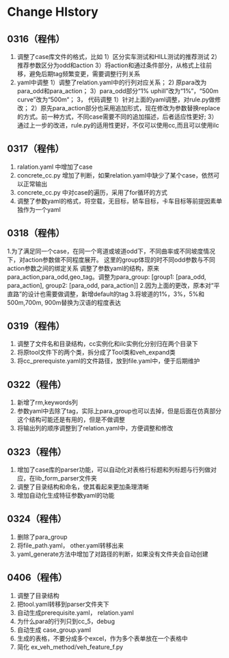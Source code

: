 # Change HIstory

## 0316（程伟）

1. 调整了case库文件的格式，比如
      1）区分实车测试和HILL测试的推荐测试
    2）推荐参数区分为odd和action
    3）将action和通过条件部分，从格式上往前移，避免后期tag频繁变更，需要调整行列关系
2. yaml中调整
    1）调整了relation.yaml中的行列对应关系；
    2) 原para改为para_odd和para_action；
    3）para_odd部分“1% uphill”改为“1%”，“500m curve”改为“500m“；
3， 代码调整
    1）针对上面的yaml调整，对rule.py做修改；
    2）原先para_action部分也采用追加形式，现在修改为参数替换replace的方式。前一种方式，不同case需要不同的追加描述，后者适应性更好;
    3）通过上一步的改进，rule.py的适用性更好，不仅可以使用cc,而且可以使用ilc

## 0317（程伟）

1. ralation.yaml 中增加了case
2. concrete_cc.py 增加了判断，如果relation.yaml中缺少了某个case，依然可以正常输出
3. concrete_cc.py 中对case的遍历，采用了for循环的方式
4. 调整了参数yaml的格式，将空载，无目标，轿车目标，卡车目标等前提因素单独作为一个yaml

## 0318（程伟）

1.为了满足同一个case，在同一个弯道或坡道odd下，不同曲率或不同坡度情况下，对action参数做不同程度展开。
  这里的group体现的时不同odd参数与不同action参数之间的绑定关系 
  调整了参数yaml的结构，原来para_action,para_odd,geo_tag。调整为para_group: [group1: [para_odd, para_action], group2: [para_odd, para_action]]
2.因为上面的更改，原本对“平直路”的设计也需要做调整，新增default的tag
3.将坡道的1%，3%，5%和500m,700m, 900m替换为汉语的程度表达

## 0319（程伟）

1. 调整了文件名和目录结构，cc实例化和ilc实例化分别归在两个目录下
2. 将原tool文件下的两个类，拆分成了Tool类和veh_expand类
3. 将cc_prerequiste.yaml的文件路径，放到file.yaml中，便于后期维护

## 0322（程伟）

1. 新增了rm,keywords列
2. 参数yaml中去除了tag，实际上para_group也可以去掉，但是后面在仿真部分这个结构可能还是有用的，但是不做调整
3. 将输出列的顺序调整到了relation.yaml中，方便调整和修改

## 0323（程伟）

1. 增加了case库的parser功能，可以自动化对表格行标题和列标题与行列做对应，在lib_form_parser文件夹
2. 调整了目录结构和命名，使其看起来更加条理清晰
3. 增加自动化生成特征参数yaml的功能

## 0324（程伟）

1. 删除了para_group
2. 将file_path.yaml， other.yaml转移出来
3. yaml_generate方法中增加了对路径的判断，如果没有文件夹会自动创建

## 0406（程伟）

1. 调整了目录结构
2. 把tool.yaml转移到parser文件夹下
3. 自动生成prerequisite.yaml， relation.yaml
4. 为什么para的行列只到cc_5，debug
5. 自动生成 case_group.yaml
6. 生成的表格，不要分成多个excel，作为多个表单放在一个表格中
7. 简化 ex_veh_method/veh_feature_f.py